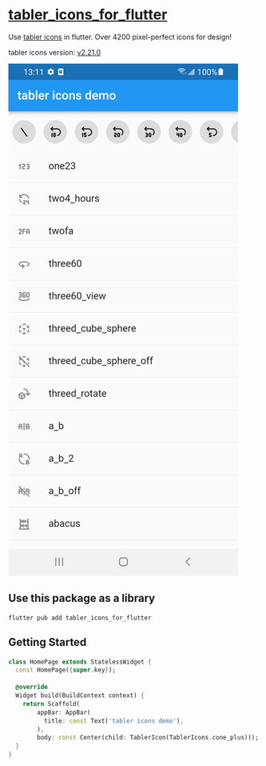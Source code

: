 # [tabler_icons_for_flutter](https://pub.dev/packages/tabler_icons_for_flutter)

Use [tabler icons](https://tabler-icons.io/) in flutter. Over 4200 pixel-perfect icons for design!

tabler icons version: [v2.21.0](https://github.com/tabler/tabler-icons/releases)

<p>
    <img src="https://raw.githubusercontent.com/yenyen0318/tabler_icons_for_flutter/main/assets/image/readme-example.jpg" />
</p>

## Use this package as a library
```
flutter pub add tabler_icons_for_flutter
```

## Getting Started
```dart
class HomePage extends StatelessWidget {
  const HomePage({super.key});

  @override
  Widget build(BuildContext context) {
    return Scaffold(
        appBar: AppBar(
          title: const Text('tabler icons demo'),
        ),
        body: const Center(child: TablerIcon(TablerIcons.cone_plus)));
  }
}
```



